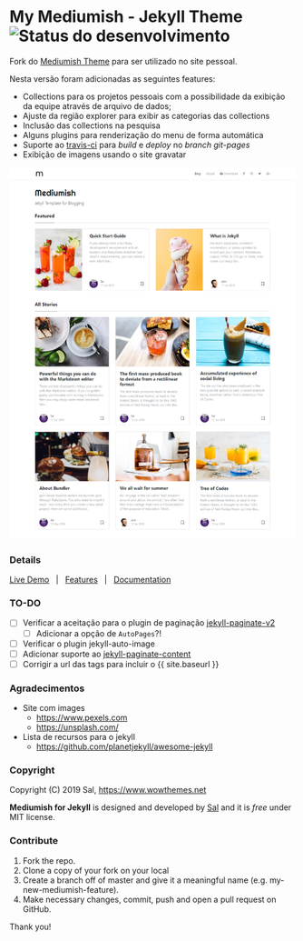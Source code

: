 # My Mediumish - Jekyll Theme ![Status do desenvolvimento](https://travis-ci.com/frchico/mediumish-theme-jekyll.svg?branch=desenv)

Fork do [Mediumish Theme](https://github.com/wowthemesnet/mediumish-theme-jekyll) para ser utilizado no site pessoal.

Nesta versão foram adicionadas as seguintes features:

- Collections para os projetos pessoais com a possibilidade da exibição da equipe através de arquivo de dados;
- Ajuste da região explorer para exibir as categorias das collections
- Inclusão das collections na pesquisa
- Alguns plugins para renderização do menu de forma automática
- Suporte ao [travis-ci](https://travis-ci.com/) para *build* e *deploy* no *branch git-pages*
- Exibição de imagens usando o site gravatar
  
![mediumish](assets/images/mediumish-jekyll-template.png)

### Details

[Live Demo](https://frchico.github.io/mediumish-theme-jekyll/) &nbsp; | &nbsp; [Features](https://wowthemesnet.github.io/mediumish-theme-jekyll/about#features) &nbsp; |  &nbsp; [Documentation](https://wowthemesnet.github.io/mediumish-theme-jekyll/about#usingmediumish)

### TO-DO

- [ ] Verificar a aceitação para o plugin de paginação [jekyll-paginate-v2](https://github.com/sverrirs/jekyll-paginate-v2)  
  - [ ] Adicionar a opção de `AutoPages`?!
- [ ] Verificar o plugin jekyll-auto-image
- [ ] Adicionar suporte ao [jekyll-paginate-content](https://github.com/ibrado/jekyll-paginate-content)
- [ ] Corrigir a url das tags para incluir o {{ site.baseurl }}

### Agradecimentos

- Site com images
  - https://www.pexels.com
  - https://unsplash.com/
- Lista de recursos para o jekyll
  - https://github.com/planetjekyll/awesome-jekyll

### Copyright

Copyright (C) 2019 Sal, https://www.wowthemes.net

**Mediumish for Jekyll** is designed and developed by [Sal](https://www.wowthemes.net) and it is *free* under MIT license.

### Contribute

1. Fork the repo.
2. Clone a copy of your fork on your local
3. Create a branch off of master and give it a meaningful name (e.g. my-new-mediumish-feature).
4. Make necessary changes, commit, push and open a pull request on GitHub.

Thank you!
